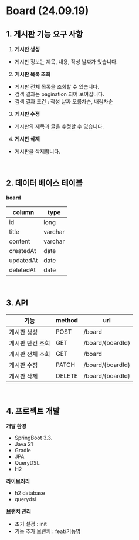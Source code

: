 # Board (24.09.19)
## 1. 게시판 기능 요구 사항
1. **게시판 생성**
- 게시판 정보는 제목, 내용, 작성 날짜가 있습니다.

2. **게시판 목록 조회**
- 게시판 전체 목록을 조회할 수 있습니다.
- 검색 결과는 pagination 되어 보여집니다.
- 검색 결과 조건 : 작성 날짜 오름차순, 내림차순

3. **게시판 수정**
- 게시판의 제목과 글을 수정할 수 있습니다.

4. **게시판 삭제**
- 게시판을 삭제합니다.

<br>

## 2. 데이터 베이스 테이블
**board**

| column | type |
| --- | --- |
| id | long |
| title | varchar |
| content | varchar |
| createdAt | date |
| updatedAt | date |
| deletedAt | date |

<br>

## 3. API
| 기능 | method | url |
| --- | --- | --- |
| 게시판 생성 | POST | /board
| 게시판 단건 조회 | GET | /board/{boardId}
| 게시판 전체 조회 | GET | /board
| 게시판 수정 | PATCH | /board/{boardId}
| 게시판 삭제 | DELETE | /board/{boardId}

<br>

## 4. 프로젝트 개발
**개발 환경**

- SpringBoot 3.3.
- Java 21
- Gradle
- JPA
- QueryDSL
- H2

**라이브러리**

- h2 database
- querydsl

**브랜치 관리**

- 초기 설정 : init
- 기능 추가 브랜치 : feat/기능명
